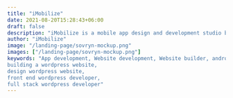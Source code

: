 ```yaml
---
title: "iMobilize"
date: 2021-08-20T15:28:43+06:00
draft: false
description: "iMobilize is a mobile app design and development studio based in London. Mobile apps and mobile optimised websites are our speciality."
author: "iMobilize"
image: "/landing-page/sovryn-mockup.png"
images: ["/landing-page/sovryn-mockup.png"]
keywords: "App development, Website development, Website builder, android and ios app development, android and ios app development cost, android app developer, android app development, android application developer, app developer, app development, best website building, best website building app, best website building companies, blog wordpress,
building a wordpress website,
design wordpress website,
front end wordpress developer,
full stack wordpress developer" 
---
```


